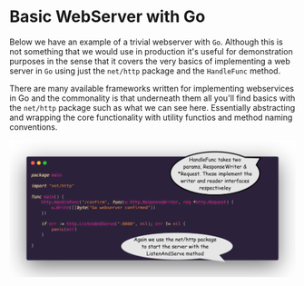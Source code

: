 # Basic WebServer with Go

Below we have an example of a trivial webserver with `Go`. Although this is not something that we would use in production it's useful for demonstration purposes in the sense that it covers the very basics of implementing a web server in `Go` using just the `net/http` package and the `HandleFunc` method.

There are many available frameworks written for implementing webservices in Go and the commonality is that underneath them all you'll find basics with the `net/http` package such as what we can see here. Essentially abstracting and wrapping the core functionality with utility functios and method naming conventions.

![](/01-introduction/assets/basic-server.png)

